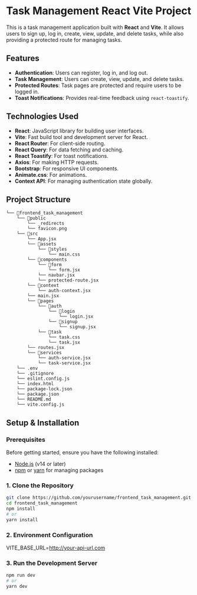# Task Management React Vite Project

This is a task management application built with **React** and **Vite**. It allows users to sign up, log in, create, view, update, and delete tasks, while also providing a protected route for managing tasks.

## Features

- **Authentication**: Users can register, log in, and log out.
- **Task Management**: Users can create, view, update, and delete tasks.
- **Protected Routes**: Task pages are protected and require users to be logged in.
- **Toast Notifications**: Provides real-time feedback using `react-toastify`.

## Technologies Used

- **React**: JavaScript library for building user interfaces.
- **Vite**: Fast build tool and development server for React.
- **React Router**: For client-side routing.
- **React Query**: For data fetching and caching.
- **React Toastify**: For toast notifications.
- **Axios**: For making HTTP requests.
- **Bootstrap**: For responsive UI components.
- **Animate.css**: For animations.
- **Context API**: For managing authentication state globally.

## Project Structure
```
└── 📁frontend_task_management
    └── 📁public
        └── _redirects
        └── favicon.png
    └── 📁src
        └── App.jsx
        └── 📁assets
            └── 📁styles
                └── main.css
        └── 📁components
            └── 📁form
                └── form.jsx
            └── navbar.jsx
            └── protected-route.jsx
        └── 📁context
            └── auth-context.jsx
        └── main.jsx
        └── 📁pages
            └── 📁auth
                └── 📁login
                    └── login.jsx
                └── 📁signup
                    └── signup.jsx
            └── 📁task
                └── task.css
                └── task.jsx
        └── routes.jsx
        └── 📁services
            └── auth-service.jsx
            └── task-service.jsx
    └── .env
    └── .gitignore
    └── eslint.config.js
    └── index.html
    └── package-lock.json
    └── package.json
    └── README.md
    └── vite.config.js
```

## Setup & Installation

### Prerequisites

Before getting started, ensure you have the following installed:

- [Node.js](https://nodejs.org/) (v14 or later)
- [npm](https://npmjs.com/) or [yarn](https://yarnpkg.com/) for managing packages

### 1. Clone the Repository

```bash
git clone https://github.com/yourusername/frontend_task_management.git
cd frontend_task_management
npm install
# or
yarn install
```

### 2.  Environment Configuration
VITE_BASE_URL=http://your-api-url.com

### 3.  Run the Development Server

```bash
npm run dev
# or
yarn dev
```


